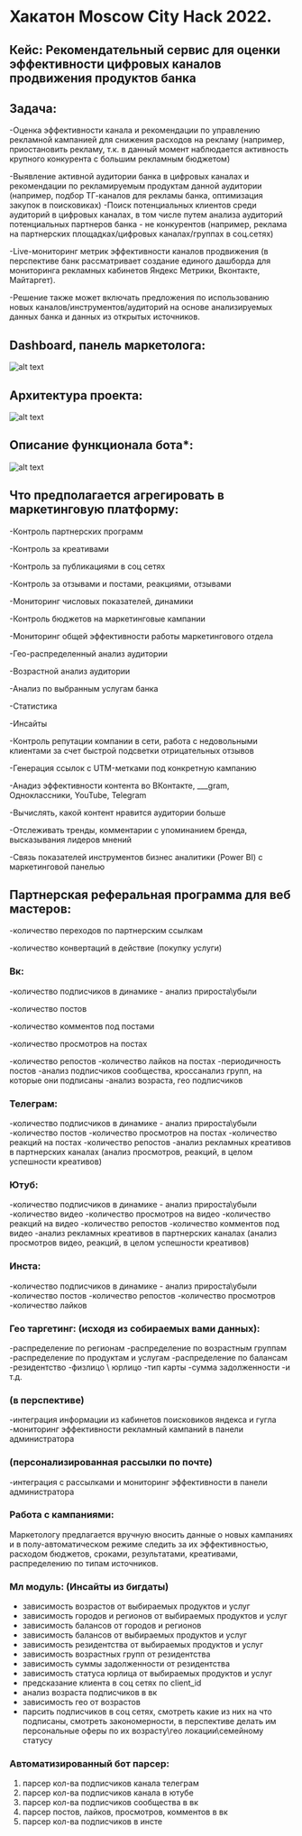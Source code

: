 # Хакатон Moscow City Hack 2022.

## Кейс: Рекомендательный сервис для оценки эффективности цифровых каналов продвижения продуктов банка
## Задача: 
-Оценка эффективности канала и рекомендации по управлению рекламной
кампанией для снижения расходов на рекламу (например, приостановить рекламу, т.к.
в данный момент наблюдается активность крупного конкурента с большим рекламным
бюджетом)

-Выявление активной аудитории банка в цифровых каналах и рекомендации
по рекламируемым продуктам данной аудитории (например, подбор ТГ-каналов для
рекламы банка, оптимизация закупок в поисковиках)
-Поиск потенциальных клиентов среди аудиторий в цифровых каналах, в том
числе путем анализа аудиторий потенциальных партнеров банка - не конкурентов
(например, реклама на партнерских площадках/цифровых каналах/группах в соц.сетях)

-Live-мониторинг метрик эффективности каналов продвижения (в перспективе
банк рассматривает создание единого дашборда для мониторинга рекламных
кабинетов Яндекс Метрики, Вконтакте, Майтаргет).

-Решение также может включать предложения по использованию новых
каналов/инструментов/аудиторий на основе анализируемых данных банка и данных из
открытых источников.

## Dashboard, панель маркетолога:
![alt text](https://github.com/progressionnetwork/case4_uralsib/blob/main/screenshots/dashboard.png?raw=true)

## Архитектура проекта:
![alt text](https://github.com/progressionnetwork/case4_uralsib/blob/main/screenshots/project_arch.png?raw=true)

## Описание функционала бота*:
![alt text](https://github.com/progressionnetwork/case4_uralsib/blob/main/screenshots/bot_parsing_agregation.png?raw=true)

## Что предполагается агрегировать в маркетинговую платформу:

-Контроль партнерских программ

-Контроль за креативами

-Контроль за публикациями в соц сетях

-Контроль за отзывами и постами, реакциями, отзывами

-Мониторинг числовых показателей, динамики

-Контроль бюджетов на маркетинговые кампании

-Мониторинг общей эффективности работы маркетингового отдела

-Гео-распределенный анализ аудитории

-Возрастной анализ аудитории

-Анализ по выбранным услугам банка

-Статистика

-Инсайты

-Контроль репутации компании в сети, работа с недовольными клиентами за счет быстрой подсветки отрицательных отзывов

-Генерация ссылок с UTM-метками под конкретную кампанию

-Анадиз эффективности контента во ВКонтакте, ___gram, Одноклассники, YouTube, Telegram

-Вычислять, какой контент нравится аудитории больше

-Отслеживать тренды, комментарии с упоминанием бренда, высказывания лидеров мнений

-Связь показателей инструментов бизнес аналитики (Power BI) c маркетинговой панелью


## Партнерская реферальная программа для веб мастеров:
-количество переходов по партнерским ссылкам

-количество конвертаций в действие (покупку услуги)

### Вк:
-количество подписчиков в динамике - анализ прироста\убыли

-количество постов

-количество комментов под постами

-количество просмотров на постах

-количество репостов
-количество лайков на постах
-периодичность постов
-анализ подписчиков сообщества, кроссанализ групп, на которые они подписаны
-анализ возраста, гео подписчиков

### Телеграм:
-количество подписчиков в динамике - анализ прироста\убыли
-количество постов
-количество просмотров на постах
-количество реакций на постах
-количество репостов
-анализ рекламных креативов в партнерских каналах (анализ просмотров, реакций, в целом успешности креативов)

### Ютуб:
-количество подписчиков в динамике - анализ прироста\убыли
-количество видео
-количество просмотров на видео
-количество реакций на видео
-количество репостов
-количество комментов под видео
-анализ рекламных креативов в партнерских каналах (анализ просмотров видео, реакций, в целом успешности креативов)

### Инста:
-количество подписчиков в динамике - анализ прироста\убыли
-количество постов
-количество репостов
-количество просмотров
-количество лайков

### Гео таргетинг: (исходя из собираемых вами данных):
-распределение по регионам
-распределение по возрастным группам
-распределение по продуктам и услугам
-распределение по балансам
-резидентство
-физлицо \ юрлицо
-тип карты
-сумма задолженности
-и т.д.

### (в перспективе)
-интеграция информации из кабинетов поисковиков яндекса и гугла
-мониторинг эффективности рекламный кампаний в панели администратора

### (персонализированная рассылки по почте)
-интеграция с рассылками и мониторинг эффективности в панели администратора

### Работа с кампаниями:
Маркетологу предлагается вручную вносить данные о новых кампаниях и в полу-автоматическом режиме следить за их эффективностью, расходом бюджетов, сроками, результатами, креативами, распределению по типам источников.

### Мл модуль: (Инсайты из бигдаты)
- зависимость возрастов от выбираемых продуктов и услуг
- зависимость городов и регионов от выбираемых продуктов и услуг
- зависимость балансов от городов и регионов
- зависимость балансов от выбираемых продуктов и услуг
- зависимость резидентства от выбираемых продуктов и услуг
- зависимость возрастных групп от резидентства
- зависимость суммы задолженности от резидентства
- зависимость статуса юрлица от выбираемых продуктов и услуг
- предсказание клиента в соц сетях по client_id
- анализ возраста подписчиков в вк
- зависимость гео от возрастов
- парсить подписчиков в соц сетях, смотреть какие из них на что подписаны, смотреть закономерности, в перспективе делать им персональные оферы по их возрасту\гео локации\семейному статусу

### Автоматизированный бот парсер:
1. парсер кол-ва подписчиков канала телеграм
2. парсер кол-ва подписчиков канала в ютубе
3. парсер кол-ва подписчиков сообщества в вк
4. парсер постов, лайков, просмотров, комментов в вк
5. парсер кол-ва подписчиков в инсте
